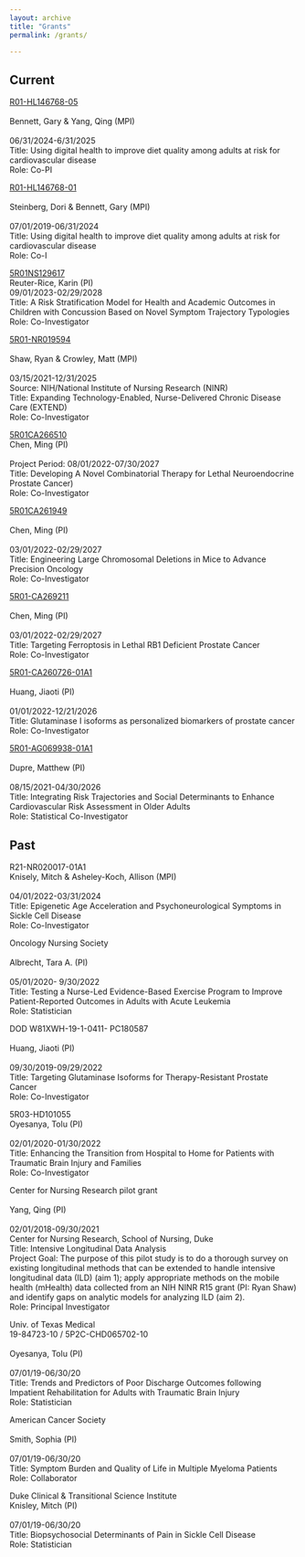 ```yaml
---
layout: archive
title: "Grants"
permalink: /grants/

---
```


Current
-----

[R01-HL146768-05](https://reporter.nih.gov/project-details/10653838)<br>							
Bennett, Gary & Yang, Qing (MPI)<br>				
06/31/2024-6/31/2025<br>
Title: Using digital health to improve diet quality among adults at risk for cardiovascular disease<br>
Role: Co-PI 

[R01-HL146768-01](https://reporter.nih.gov/project-details/9709981)<br> 							
Steinberg, Dori & Bennett, Gary (MPI)<br> 				
07/01/2019-06/31/2024<br>
Title: Using digital health to improve diet quality among adults at risk for cardiovascular disease<br>
Role: Co-I 

[5R01NS129617](https://reporter.nih.gov/project-details/11047667)<br>
Reuter-Rice, Karin (PI)<br>
09/01/2023-02/29/2028<br>
Title: A Risk Stratification Model for Health and Academic Outcomes in Children with Concussion Based on Novel Symptom Trajectory Typologies<br>
Role: Co-Investigator

[5R01-NR019594](https://reporter.nih.gov/project-details/11003704)<br>									
Shaw, Ryan & Crowley, Matt (MPI)<br> 				 
03/15/2021-12/31/2025<br>
Source: NIH/National Institute of Nursing Research (NINR)<br>
Title: Expanding Technology-Enabled, Nurse-Delivered Chronic Disease Care (EXTEND)<br>
Role: Co-Investigator

[5R01CA266510](https://reporter.nih.gov/search/TedpbwzkYUaB0E2t5tv3bQ/project-details/11141777)<br>
Chen, Ming (PI)<br>				
Project Period: 08/01/2022-07/30/2027<br>
Title: Developing A Novel Combinatorial Therapy for Lethal Neuroendocrine Prostate Cancer)<br>
Role: Co-Investigator

[5R01CA261949](https://reporter.nih.gov/search/qn1omOxj5kGSkmqrb2kjdw/project-details/11041116)<br>						
Chen, Ming (PI)<br>				
03/01/2022-02/29/2027<br>
Title: Engineering Large Chromosomal Deletions in Mice to Advance Precision Oncology<br>
Role: Co-Investigator

[5R01-CA269211](https://reporter.nih.gov/search/xTPTb8pGrUuE_4Y7jjyElg/project-details/11052646)<br> 								
Chen, Ming (PI) <br>                 	
03/01/2022-02/29/2027<br>
Title: Targeting Ferroptosis in Lethal RB1 Deficient Prostate Cancer<br>
Role: Co-Investigator

[5R01-CA260726-01A1](https://reporter.nih.gov/search/vposySvW2UGJioYcNt8_wQ/project-details/10361785)<br>				
Huang, Jiaoti (PI)<br>				
01/01/2022-12/21/2026<br>
Title: Glutaminase I isoforms as personalized biomarkers of prostate cancer<br>
Role: Co-Investigator

[5R01-AG069938-01A1](https://reporter.nih.gov/search/u2lNC42POESBi0IzYAl93w/project-details/10828492)<br>					
Dupre, Matthew (PI)<br>			
08/15/2021-04/30/2026<br>
Title: Integrating Risk Trajectories and Social Determinants to Enhance Cardiovascular Risk Assessment in Older Adults<br> 
Role: Statistical Co-Investigator

Past
-----
R21-NR020017-01A1<br>
Knisely, Mitch & Asheley-Koch, Allison (MPI)<br>			
04/01/2022-03/31/2024<br>
Title: Epigenetic Age Acceleration and Psychoneurological Symptoms in Sickle Cell Disease<br>
Role: Co-Investigator

Oncology Nursing Society<br>											
Albrecht, Tara A. (PI)<br>			
05/01/2020- 9/30/2022<br>
Title: Testing a Nurse-Led Evidence-Based Exercise Program to Improve Patient-Reported Outcomes in Adults with Acute Leukemia<br>
Role: Statistician

DOD W81XWH-19-1-0411- PC180587<br>		
Huang, Jiaoti (PI)<br>				
09/30/2019-09/29/2022<br>
Title: Targeting Glutaminase Isoforms for Therapy-Resistant Prostate Cancer<br>
Role: Co-Investigator

5R03-HD101055<br>
Oyesanya, Tolu (PI)<br>			
02/01/2020-01/30/2022<br>
Title: Enhancing the Transition from Hospital to Home for Patients with Traumatic Brain Injury and Families<br>
Role: Co-Investigator

Center for Nursing Research pilot grant<br>		
Yang, Qing (PI)<br> 				
02/01/2018-09/30/2021<br>
Center for Nursing Research, School of Nursing, Duke<br>
Title: Intensive Longitudinal Data Analysis<br>
Project Goal: The purpose of this pilot study is to do a thorough survey on existing longitudinal methods that can be extended to handle intensive longitudinal data (ILD) (aim 1); apply appropriate methods on the mobile health (mHealth) data collected from an NIH NINR R15 grant (PI: Ryan Shaw) and identify gaps on analytic models for analyzing ILD (aim 2).<br>
Role: Principal Investigator

Univ. of Texas Medical<br>
19-84723-10 / 5P2C-CHD065702-10<br>			
Oyesanya, Tolu (PI)<br>			
07/01/19-06/30/20<br>
Title: Trends and Predictors of Poor Discharge Outcomes following Impatient Rehabilitation for Adults with Traumatic Brain Injury	<br>
Role: Statistician

American Cancer Society	<br>					
Smith, Sophia (PI)<br>				
07/01/19-06/30/20<br>
Title: Symptom Burden and Quality of Life in Multiple Myeloma Patients<br>
Role: Collaborator

Duke Clinical & Transitional Science Institute<br>
Knisley, Mitch (PI)<br>                 
07/01/19-06/30/20<br>
Title: Biopsychosocial Determinants of Pain in Sickle Cell Disease<br>
Role: Statistician


